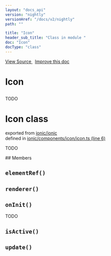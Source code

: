 ```yaml
---
layout: "docs_api"
version: "nightly"
versionHref: "/docs/v2/nightly"
path: ""

title: "Icon"
header_sub_title: "Class in module "
doc: "Icon"
docType: "class"
---
```



<div class="improve-docs">
  <a href='http://github.com/driftyco/ionic/tree/master/#L'>
    View Source
  </a>
  &nbsp;
  <a href='http://github.com/driftyco/ionic/edit/master/#L'>
    Improve this doc
  </a>
</div>




<h1 class="api-title">

  Icon



</h1>





TODO



<h1 class="class export">Icon <span class="type">class</span></h1>
<p class="module">exported from <a href='undefined'>ionic/ionic</a><br/>
defined in <a href="https://github.com/driftyco/ionic2/tree/master/ionic/components/icon/icon.ts#L6-L149">ionic/components/icon/icon.ts (line 6)</a>
</p>
<p><p>TODO</p>
</p>
## Members

<div id="elementRef"></div>
<h2>
  <code>elementRef()</code>

</h2>












<div id="renderer"></div>
<h2>
  <code>renderer()</code>

</h2>












<div id="onInit"></div>
<h2>
  <code>onInit()</code>

</h2>

TODO











<div id="isActive"></div>
<h2>
  <code>isActive()</code>

</h2>













<div id="update"></div>
<h2>
  <code>update()</code>

</h2>












